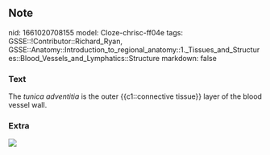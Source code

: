 ## Note
nid: 1661020708155
model: Cloze-chrisc-ff04e
tags: GSSE::!Contributor::Richard_Ryan, GSSE::Anatomy::Introduction_to_regional_anatomy::1._Tissues_and_Structures::Blood_Vessels_and_Lymphatics::Structure
markdown: false

### Text
<div class="toggle">
  The <em>tunica adventitia</em> is the outer {{c1::connective
  tissue}} layer of the blood vessel wall.
</div>

### Extra
<img src="section-artery.jpg">
